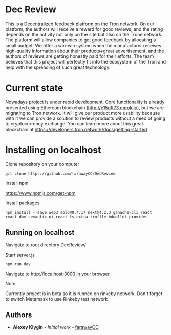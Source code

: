 # Dec Review

  This is a Decentralized feedback platform on the Tron network. On our platform, the authors will receive a reward for good reviews, and the rating depends on the activity not only on the site but also on the Trone network.
  The platform will allow companies to get good feedback by allocating a small budget. We offer a win-win system when the manufacturer receives high-quality information about their products+great advertisement, and the authors of reviews are getting honestly paid for their efforts. The team believes that this project will perfectly fit into the ecosystem of the Tron and help with the spreading of such great technology.

# Current state

Nowadays project is under rapid development. Core functionality is already presented using Ethereum blockchain (http://c15dff73.ngrok.io), but we are migrating to Tron network. It will give our product more usability because with it we can provide a solution to review products without a need of going to cryptocurrency exchange. You can learn more about this great blockchain at https://developers.tron.network/docs/getting-started 

# Installing on localhost

Clone repository on your computer

```
git clone https://github.com/farawayCC/DecReview
```

Install npm

https://www.npmjs.com/get-npm


Install packages

```
npm install --save web3 solc@0.4.17 next@4.2.3 ganache-cli react react-dom semantic-ui-react fs-extra truffle-hdwallet-provider
```

## Running on localhost

Navigate to root directory DecReview/

Start server.js

```
npm run dev
```

Navigate to http://localhost:3000 in your browser

Note

Currently project is in beta so it is runned on rinkeby network. Don't forget to switch Metamask to use Rinkeby test network 

## Authors

* **Alexey Klygin** - *Initial work* - [farawayCC](https://github.com/farawayCC)
